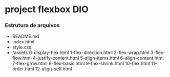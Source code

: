 # project flexbox DIO

### Estrutura de arquivos

- README.md
- index.html
- style.css
- /assets
0-display-flex.html
1-flex-direction.html
2-flex-wrap.html
3-flex-flow.html
4-justify-content.html
5-align-items.html
6-align-content.html
7-flex-grow.html
8-flex-basis.html
9-flex-shrink.html
10-flex.html
11-order.html
12-align-self.html
